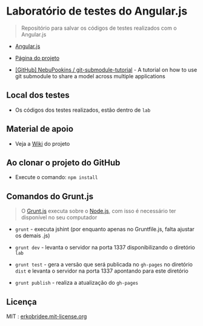 # Laboratório de testes do Angular.js

> Repositório para salvar os códigos de testes realizados com o Angular.js

* [Angular.js](http://angularjs.org/)

* [Página do projeto](http://erkobridee.github.io/lab-angularjs/)

* [[GitHub] NebuPookins / git-submodule-tutorial](https://github.com/NebuPookins/git-submodule-tutorial) - A tutorial on how to use git submodule to share a model across multiple applications


## Local dos testes

* Os códigos dos testes realizados, estão dentro de `lab`


## Material de apoio

* Veja a [Wiki](https://github.com/erkobridee/lab-angularjs/wiki) do projeto


## Ao clonar o projeto do GitHub

* Execute o comando: `npm install`


## Comandos do Grunt.js

> O [Grunt.js](http://gruntjs.com/) executa sobre o [Node.js](http://nodejs.org/), com isso é necessário ter disponível no seu computador

* `grunt` - executa jshint (por enquanto apenas no Gruntfile.js, falta ajustar os demais .js)

* `grunt dev` - levanta o servidor na porta 1337 disponibilizando o diretório `lab`

* `grunt test` - gera a versão que será publicada no `gh-pages` no diretório `dist` e levanta o servidor na porta 1337 apontando para este diretório

* `grunt publish` - realiza a atualização do `gh-pages`


## Licença

MIT : [erkobridee.mit-license.org](http://erkobridee.mit-license.org)